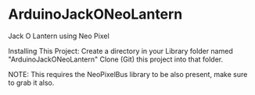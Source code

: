 ArduinoJackONeoLantern
======================

Jack O Lantern using Neo Pixel

Installing This Project:
Create a directory in your Library folder named "ArduinoJackONeoLantern"
Clone (Git) this project into that folder.  

NOTE:  This requires the NeoPixelBus library to be also present, make sure to grab it also.

